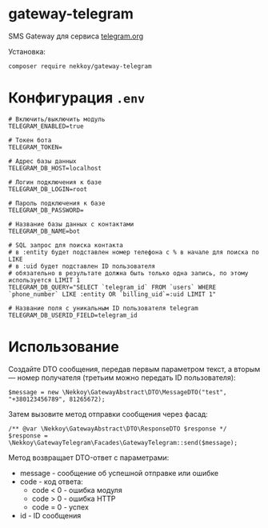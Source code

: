 # gateway-telegram
SMS Gateway для сервиса [telegram.org](https://telegram.org)

Установка:
```
composer require nekkoy/gateway-telegram
```

Конфигурация `.env`
===============
```
# Включить/выключить модуль
TELEGRAM_ENABLED=true

# Токен бота
TELEGRAM_TOKEN=

# Адрес базы данных
TELEGRAM_DB_HOST=localhost

# Логин подключения к базе
TELEGRAM_DB_LOGIN=root

# Пароль подключения к базе
TELEGRAM_DB_PASSWORD=

# Название базы данных с контактами
TELEGRAM_DB_NAME=bot

# SQL запрос для поиска контакта
# в :entity будет подставлен номер телефона с % в начале для поиска по LIKE
# в :uid будет подставлен ID пользователя
# обязательно в результате должна быть только одна запись, по этому используется LIMIT 1
TELEGRAM_DB_QUERY="SELECT `telegram_id` FROM `users` WHERE `phone_number` LIKE :entity OR `billing_uid`=:uid LIMIT 1"

# Название поля с уникальным ID пользователя telegram
TELEGRAM_DB_USERID_FIELD=telegram_id
```

Использование
===============

Создайте DTO сообщения, передав первым параметром текст, а вторым — номер получателя (третьим можно передать ID пользователя):
```
$message = new \Nekkoy\GatewayAbstract\DTO\MessageDTO("test", "+380123456789", 81265672);
```

Затем вызовите метод отправки сообщения через фасад:
```
/** @var \Nekkoy\GatewayAbstract\DTO\ResponseDTO $response */
$response = \Nekkoy\GatewayTelegram\Facades\GatewayTelegram::send($message);
```

Метод возвращает DTO-ответ с параметрами:
 - message - сообщение об успешной отправке или ошибке
 - code - код ответа:
   - code < 0 - ошибка модуля
   - code > 0 - ошибка HTTP
   - code = 0 - успех
 - id - ID сообщения
